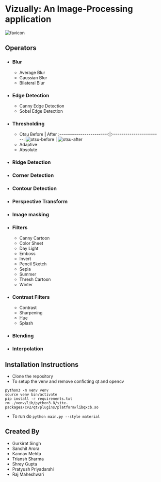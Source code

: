 # Vizually: An Image-Processing application
![favicon](https://user-images.githubusercontent.com/48274694/126595421-8cd2e8f1-1ed3-4882-9fc5-712f3984ab28.png)

## Operators
- ### Blur
  - Average Blur
  - Gaussian Blur
  - Bilateral Blur

- ### Edge Detection
  - Canny Edge Detection
  - Sobel Edge Detection

- ### Thresholding
  - Otsu
    Before             |  After
    :-------------------------:|:-------------------------:
    ![otsu-before](https://user-images.githubusercontent.com/48274694/126597408-9d92f12a-401f-4b16-b0e3-3fc07282f00b.png)  |  ![otsu-after](https://user-images.githubusercontent.com/48274694/126597450-d5dbad2a-4ed6-4423-a740-5e0678693543.png)
  - Adaptive
  - Absolute

- ### Ridge Detection

- ### Corner Detection

- ### Contour Detection

- ### Perspective Transform

- ### Image masking

- ### Filters
  - Canny Cartoon
  - Color Sheet
  - Day Light
  - Emboss
  - Invert
  - Pencil Sketch
  - Sepia
  - Summer
  - Thresh Cartoon
  - Winter

- ### Contrast Filters
   - Contrast
   - Sharpening
   - Hue
   - Splash

- ### Blending

- ### Interpolation

## Installation Instructions
- Clone the repository
- To setup the venv and remove conficting qt and opencv
```shell
python3 -m venv venv
source venv bin/activate
pip install -r requirements.txt
rm ./venv/lib/python3.8/site-packages/cv2/qt/plugins/platform/libqxcb.so
```
- To run do `python main.py --style material`


## Created By 
-   Gurkirat Singh 
-   Sanchit Arora 
-   Kannav Mehta
-   Triansh Sharma
-   Shrey Gupta
-   Pratyush Priyadarshi
-   Raj Maheshwari
